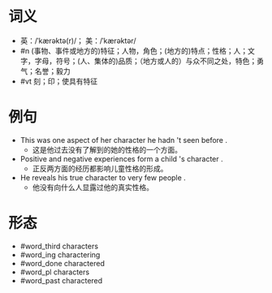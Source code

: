 # 词义
- 英：/ˈkærəktə(r)/； 美：/ˈkærəktər/
- #n (事物、事件或地方的)特征；人物，角色；(地方的)特点；性格；人；文字，字母，符号；(人、集体的)品质；（地方或人的）与众不同之处，特色；勇气；名誉；毅力
- #vt 刻；印；使具有特征
# 例句
- This was one aspect of her character he hadn 't seen before .
	- 这是他过去没有了解到的她的性格的一个方面。
- Positive and negative experiences form a child 's character .
	- 正反两方面的经历都影响儿童性格的形成。
- He reveals his true character to very few people .
	- 他没有向什么人显露过他的真实性格。
# 形态
- #word_third characters
- #word_ing charactering
- #word_done charactered
- #word_pl characters
- #word_past charactered
